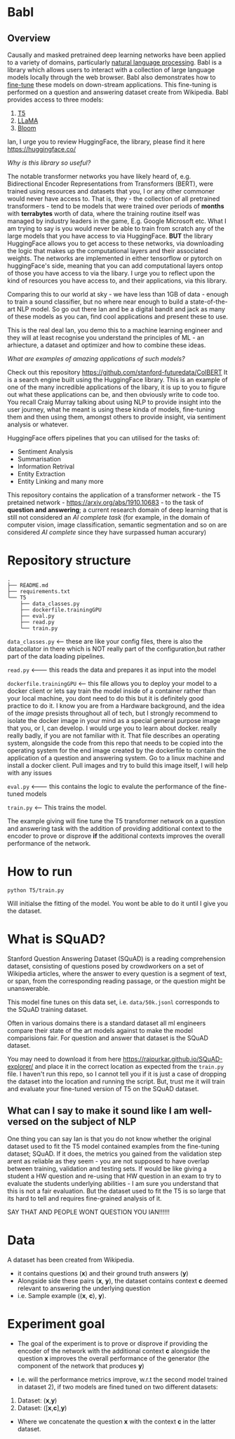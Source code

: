 # Babl
## Overview 
Causally and masked pretrained deep learning networks have been applied to a variety of domains, particularly [natural language processing](https://en.wikipedia.org/wiki/Natural_language_processing). Babl is a library which allows users to interact with a collection of large language models locally through the web browser. Babl also demonstrates how to [fine-tune](https://en.wikipedia.org/wiki/Fine-tuning_(deep_learning)) these models on down-stream applications. This fine-tuning is performed on a question and answering dataset create from Wikipedia. Babl provides access to three models:
1) [T5](https://en.wikipedia.org/wiki/T5_(language_model))
2) [LLaMA](https://en.wikipedia.org/wiki/Llama_language_model)
3) [Bloom](https://en.wikipedia.org/wiki/BLOOM_(language_model))

Ian, I urge you to review HuggingFace, the library, please find it here https://huggingface.co/

_Why is this library so useful?_

The notable transformer networks you have likely heard of, e.g. Bidirectional Encoder Representations from Transformers (BERT), were trained using resources and datasets that you, I or any other commoner would never have access to. That is, they - the collection of all pretrained transformers - tend to be models that were trained over periods of **months** with **terrabytes** worth of data, where the training routine itself was managed by industry leaders in the game, E.g. Google Microsoft etc. What I am trying to say is you would never be able to train from scratch any of the large models that you have access to via HuggingFace. **BUT** the library HuggingFace allows you to get access to these networks, via downloading the logic that makes up the computational layers and their associated weights. The networks are implemented in either tensorflow or pytorch on huggingFace's side, meaning that you can add computational layers ontop of those you have access to via the libary. I urge you to reflect upon the kind of resources you have access to, and their applications, via this library. 

Comparing this to our world at sky - we have less than 1GB of data - enough to train a sound classifier, but no where near enough to build a state-of-the-art NLP model. So go out there Ian and be a digital bandit and jack as many of these models as you can, find cool applications and present these to use. 

This is the real deal Ian, you demo this to a machine learning engineer and they will at least recognise you understand the principles of ML - an arhiecture, a dataset and optimizer and how to combine these ideas. 

_What are examples of amazing applications of such models?_

Check out this repository https://github.com/stanford-futuredata/ColBERT
It is a search engine built using the HuggingFace library. This is an example of one of the many incredible applications of the libary, it is up to you to figure out what these applications can be, and then obviously write to code too. You recall Craig Murray talking about using NLP to provide insight into the user journey, what he meant is using these kinda of models, fine-tuning them and then using them, amongst others to provide insight, via sentiment analysis or whatever. 

HuggingFace offers pipelines that you can utilised for the tasks of: 
- Sentiment Analysis 
- Summarisation 
- Information Retrival
- Entity Extraction 
- Entity Linking 
and many more

This repository contains the application of a transformer network - the T5 pretained network - https://arxiv.org/abs/1910.10683 - to the task of **question and answering**; a current research domain of deep learning that is still not considered an *AI complete task* (for example, in the domain of computer vision, image classification, semantic segmentation and so on are considered *AI complete* since they have surpassed human accurary) 

# Repository structure 
```
.
├── README.md
├── requirements.txt
└── T5
    ├── data_classes.py
    ├── dockerfile.trainingGPU
    ├── eval.py
    ├── read.py
    └── train.py
```

`data_classes.py` <-- these are like your config files, there is also the datacollator in there which is NOT really part of the configuration,but rather part of the data loading pipelines. 

 `read.py` <--- this reads the data and prepares it as input into the model

 `dockerfile.trainingGPU`  <-- this file allows you to deploy your model to a docker client or lets say train the model inside of a container rather than your local machine, you dont need to do this but it is definitely good practice to do it. I know you are from a Hardware background, and the idea of the _image_ presists throughout all of tech, but I strongly recommend to isolate the docker image in your mind as a special general purpose image that you, or I, can develop. I would urge you to learn about docker. really really badly, if you are not familiar with it. That file describes an operating system, alongside the code from this repo that needs to be copied into the operating system for the end image created by the dockerfile to contain the application of a question and answering system. Go to a linux machine and install a docker client. Pull images and try to build this image itself, I will help with any issues 

  `eval.py` <--- this contains the logic to evalute the performance of the fine-tuned models

 `train.py` <-- This trains the model. 

The example giving will fine tune the T5 transformer network on a question and answering task with the addition of providing additional context to the encoder to prove or disprove **if** the additional contexts improves the overall performance of the network. 

# How to run
```
python T5/train.py
```
Will initialse the fitting of the model. You wont be able to do it until I give you the dataset. 

# What is SQuAD?
Stanford Question Answering Dataset (SQuAD) is a reading comprehension dataset, consisting of questions posed by crowdworkers on a set of Wikipedia articles, where the answer to every question is a segment of text, or span, from the corresponding reading passage, or the question might be unanswerable.

This model fine tunes on this data set, i.e. `data/50k.jsonl` corresponds to the SQuAD training dataset. 

Often in various domains there is a standard dataset all ml engineers compare their state of the art models against to make the model comparisions fair. For question and answer that dataset is the SQuAD dataset. 

You may need to download it from here https://rajpurkar.github.io/SQuAD-explorer/ and place it in the correct location as expected from the `train.py` file. I haven't run this repo, so I cannot tell you if it is just a case of dropping the dataset into the location and running the script. But, trust me it will train and evaluate your fine-tuned version of T5 on the SQuAD dataset. 


## What can I say to make it sound like I am well-versed on the subject of NLP 
 One thing you can say Ian is that you do not know whether the original dataset used to fit the T5 model contained examples from the fine-tuning dataset; SQuAD. If it does, the metrics you gained from the validation step arent as reliable as they seem  - you are not supposed to have overlap between training, validation and testing sets. If would be like giving a student a HW question and re-using that HW question in an exam to try to evaluate the students underlying abilities - I am sure you understand that this is not a fair evaluation. But the dataset used to fit the T5 is so large that its hard to tell and requires fine-grained analysis of it. 

 SAY THAT AND PEOPLE WONT QUESTION YOU IAN!!!!!!



# Data 
A dataset has been created from Wikipedia. 
- it contains questions (**x**) and their ground truth answers (**y**)
- Alongside side these pairs (**x**, **y**), the dataset contains context **c** deemed relevant to answering the underlying question 
- i.e. Sample example ((**x**, **c**), **y**). 

# Experiment goal
- The goal of the experiment is to prove or disprove if providing the encoder of the network with the additional context **c** alongside the question **x** improves the overall performance of the generator (the component of the network that produces **y**)

- I.e. will the performance metrics improve, w.r.t the second model trained in dataset 2), if two models are fined tuned on two different datasets:
1) Dataset: (**x**,**y**)
2) Dataset: ([**x**,**c**],**y**)
- Where we concatenate the question **x** with the context **c** in the latter dataset. 

